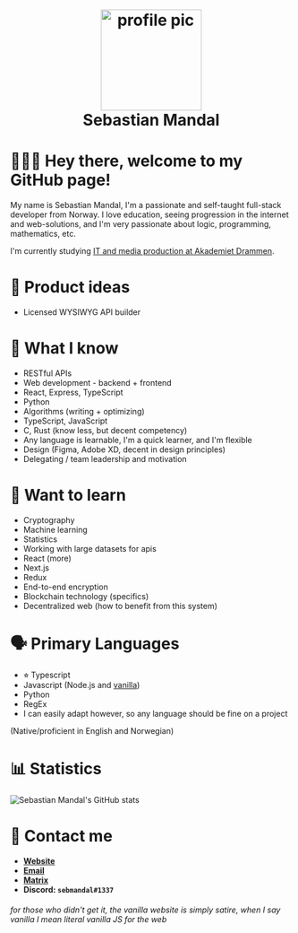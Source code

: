 <div align="center">
  <h1>
    <img height="180" alt="profile pic" src="https://cdn.discordapp.com/attachments/845438745939673088/867739877939085322/unknown.png"></img>
    <br />
    Sebastian Mandal
  </h1>
</div>

🙋🏻‍♂️ Hey there, welcome to my GitHub page!
========================================

My name is Sebastian Mandal, I'm a passionate and self-taught full-stack developer from Norway. I love education, seeing progression in the internet and web-solutions, and I'm very passionate about logic, programming, mathematics, etc.

I'm currently studying [IT and media production at Akademiet Drammen](https://www.akademiet.no/vgs/utdanningsprogram/informasjonsteknologi-og-medieproduksjon/).

📖 Product ideas
=================

- Licensed WYSIWYG API builder

📖 What I know
================

- RESTful APIs
- Web development - backend + frontend
- React, Express, TypeScript
- Python
- Algorithms (writing + optimizing)
- TypeScript, JavaScript
- C, Rust (know less, but decent competency)
- Any language is learnable, I'm a quick learner, and I'm flexible
- Design (Figma, Adobe XD, decent in design principles)
- Delegating / team leadership and motivation

📖 Want to learn
================

- Cryptography
- Machine learning
- Statistics
- Working with large datasets for apis
- React (more)
- Next.js
- Redux
- End-to-end encryption
- Blockchain technology (specifics)
- Decentralized web (how to benefit from this system)

🗣 Primary Languages
====================

* ⭐︎ Typescript
* Javascript (Node.js and [vanilla](http://vanilla-js.com/))
* Python
* RegEx
* I can easily adapt however, so any language should be fine on a project

(Native/proficient in English and Norwegian)

📊 Statistics
=============

![Sebastian Mandal's GitHub stats](https://github-readme-stats.vercel.app/api?username=sebmandal&count_private=true&show_icons=true&theme=tokyonight)

📇 Contact me
=============

* **[Website](https://sebmandal.com)**
* **[Email](mailto:sebastian.mandal@icloud.com)**
* **[Matrix](https://matrix.to/#/@sebmandal:matrix.org)**
* **Discord: `sebmandal#1337`**

###### for those who didn't get it, the vanilla website is simply satire, when I say vanilla I mean literal vanilla JS for the web
